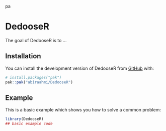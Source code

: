 pa
# DedooseR

<!-- badges: start -->
<!-- badges: end -->

The goal of DedooseR is to ...

## Installation

You can install the development version of DedooseR from [GitHub](https://github.com/) with:

``` r
# install.packages("pak")
pak::pak("abiraahmi/DedooseR")
```

## Example

This is a basic example which shows you how to solve a common problem:

``` r
library(DedooseR)
## basic example code
```

